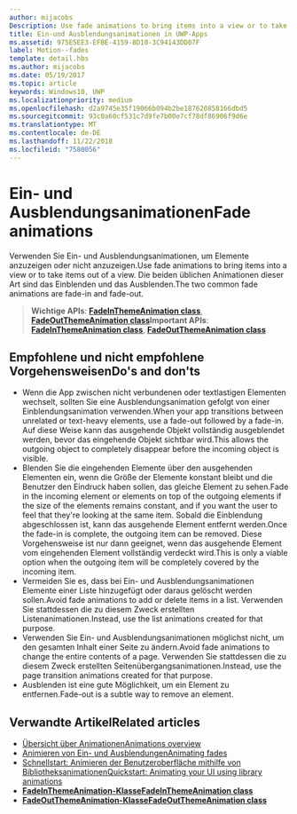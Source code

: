 ```yaml
---
author: mijacobs
Description: Use fade animations to bring items into a view or to take items out of a view. The two common fade animations are fade-in and fade-out.
title: Ein-und Ausblendungsanimationen in UWP-Apps
ms.assetid: 975E5EE3-EFBE-4159-8D10-3C94143DD07F
label: Motion--fades
template: detail.hbs
ms.author: mijacobs
ms.date: 05/19/2017
ms.topic: article
keywords: Windows10, UWP
ms.localizationpriority: medium
ms.openlocfilehash: d2a9745e35f19066b094b2be187620858166dbd5
ms.sourcegitcommit: 93c0a60cf531c7d9fe7b00e7cf78df86906f9d6e
ms.translationtype: MT
ms.contentlocale: de-DE
ms.lasthandoff: 11/22/2018
ms.locfileid: "7580056"
---
```

# <a name="fade-animations"></a><span data-ttu-id="bd2b4-103">Ein- und Ausblendungsanimationen</span><span class="sxs-lookup"><span data-stu-id="bd2b4-103">Fade animations</span></span>



<span data-ttu-id="bd2b4-104">Verwenden Sie Ein- und Ausblendungsanimationen, um Elemente anzuzeigen oder nicht anzuzeigen.</span><span class="sxs-lookup"><span data-stu-id="bd2b4-104">Use fade animations to bring items into a view or to take items out of a view.</span></span> <span data-ttu-id="bd2b4-105">Die beiden üblichen Animationen dieser Art sind das Einblenden und das Ausblenden.</span><span class="sxs-lookup"><span data-stu-id="bd2b4-105">The two common fade animations are fade-in and fade-out.</span></span>

> <span data-ttu-id="bd2b4-106">**Wichtige APIs**: [**FadeInThemeAnimation class**](https://msdn.microsoft.com/library/windows/apps/br210298), [**FadeOutThemeAnimation class**](https://msdn.microsoft.com/library/windows/apps/br210302)</span><span class="sxs-lookup"><span data-stu-id="bd2b4-106">**Important APIs**: [**FadeInThemeAnimation class**](https://msdn.microsoft.com/library/windows/apps/br210298), [**FadeOutThemeAnimation class**](https://msdn.microsoft.com/library/windows/apps/br210302)</span></span>


## <a name="dos-and-donts"></a><span data-ttu-id="bd2b4-107">Empfohlene und nicht empfohlene Vorgehensweisen</span><span class="sxs-lookup"><span data-stu-id="bd2b4-107">Do's and don'ts</span></span>


-   <span data-ttu-id="bd2b4-108">Wenn die App zwischen nicht verbundenen oder textlastigen Elementen wechselt, sollten Sie eine Ausblendungsanimation gefolgt von einer Einblendungsanimation verwenden.</span><span class="sxs-lookup"><span data-stu-id="bd2b4-108">When your app transitions between unrelated or text-heavy elements, use a fade-out followed by a fade-in.</span></span> <span data-ttu-id="bd2b4-109">Auf diese Weise kann das ausgehende Objekt vollständig ausgeblendet werden, bevor das eingehende Objekt sichtbar wird.</span><span class="sxs-lookup"><span data-stu-id="bd2b4-109">This allows the outgoing object to completely disappear before the incoming object is visible.</span></span>
-   <span data-ttu-id="bd2b4-110">Blenden Sie die eingehenden Elemente über den ausgehenden Elementen ein, wenn die Größe der Elemente konstant bleibt und die Benutzer den Eindruck haben sollen, das gleiche Element zu sehen.</span><span class="sxs-lookup"><span data-stu-id="bd2b4-110">Fade in the incoming element or elements on top of the outgoing elements if the size of the elements remains constant, and if you want the user to feel that they're looking at the same item.</span></span> <span data-ttu-id="bd2b4-111">Sobald die Einblendung abgeschlossen ist, kann das ausgehende Element entfernt werden.</span><span class="sxs-lookup"><span data-stu-id="bd2b4-111">Once the fade-in is complete, the outgoing item can be removed.</span></span> <span data-ttu-id="bd2b4-112">Diese Vorgehensweise ist nur dann geeignet, wenn das ausgehende Element vom eingehenden Element vollständig verdeckt wird.</span><span class="sxs-lookup"><span data-stu-id="bd2b4-112">This is only a viable option when the outgoing item will be completely covered by the incoming item.</span></span>
-   <span data-ttu-id="bd2b4-113">Vermeiden Sie es, dass bei Ein- und Ausblendungsanimationen Elemente einer Liste hinzugefügt oder daraus gelöscht werden sollen.</span><span class="sxs-lookup"><span data-stu-id="bd2b4-113">Avoid fade animations to add or delete items in a list.</span></span> <span data-ttu-id="bd2b4-114">Verwenden Sie stattdessen die zu diesem Zweck erstellten Listenanimationen.</span><span class="sxs-lookup"><span data-stu-id="bd2b4-114">Instead, use the list animations created for that purpose.</span></span>
-   <span data-ttu-id="bd2b4-115">Verwenden Sie Ein- und Ausblendungsanimationen möglichst nicht, um den gesamten Inhalt einer Seite zu ändern.</span><span class="sxs-lookup"><span data-stu-id="bd2b4-115">Avoid fade animations to change the entire contents of a page.</span></span> <span data-ttu-id="bd2b4-116">Verwenden Sie stattdessen die zu diesem Zweck erstellten Seitenübergangsanimationen.</span><span class="sxs-lookup"><span data-stu-id="bd2b4-116">Instead, use the page transition animations created for that purpose.</span></span>
-   <span data-ttu-id="bd2b4-117">Ausblenden ist eine gute Möglichkeit, um ein Element zu entfernen.</span><span class="sxs-lookup"><span data-stu-id="bd2b4-117">Fade-out is a subtle way to remove an element.</span></span>
## <a name="related-articles"></a><span data-ttu-id="bd2b4-118">Verwandte Artikel</span><span class="sxs-lookup"><span data-stu-id="bd2b4-118">Related articles</span></span>

* [<span data-ttu-id="bd2b4-119">Übersicht über Animationen</span><span class="sxs-lookup"><span data-stu-id="bd2b4-119">Animations overview</span></span>](https://msdn.microsoft.com/library/windows/apps/mt187350)
* [<span data-ttu-id="bd2b4-120">Animieren von Ein- und Ausblendungen</span><span class="sxs-lookup"><span data-stu-id="bd2b4-120">Animating fades</span></span>](https://msdn.microsoft.com/library/windows/apps/xaml/jj649429)
* [<span data-ttu-id="bd2b4-121">Schnellstart: Animieren der Benutzeroberfläche mithilfe von Bibliotheksanimationen</span><span class="sxs-lookup"><span data-stu-id="bd2b4-121">Quickstart: Animating your UI using library animations</span></span>](https://msdn.microsoft.com/library/windows/apps/xaml/hh452703)
* [**<span data-ttu-id="bd2b4-122">FadeInThemeAnimation-Klasse</span><span class="sxs-lookup"><span data-stu-id="bd2b4-122">FadeInThemeAnimation class</span></span>**](https://msdn.microsoft.com/library/windows/apps/br210298)
* [**<span data-ttu-id="bd2b4-123">FadeOutThemeAnimation-Klasse</span><span class="sxs-lookup"><span data-stu-id="bd2b4-123">FadeOutThemeAnimation class</span></span>**](https://msdn.microsoft.com/library/windows/apps/br210302)

 

 




